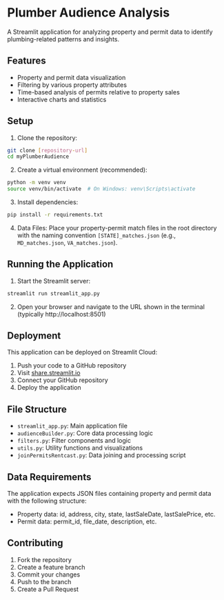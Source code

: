 # Plumber Audience Analysis

A Streamlit application for analyzing property and permit data to identify plumbing-related patterns and insights.

## Features

- Property and permit data visualization
- Filtering by various property attributes
- Time-based analysis of permits relative to property sales
- Interactive charts and statistics

## Setup

1. Clone the repository:
```bash
git clone [repository-url]
cd myPlumberAudience
```

2. Create a virtual environment (recommended):
```bash
python -m venv venv
source venv/bin/activate  # On Windows: venv\Scripts\activate
```

3. Install dependencies:
```bash
pip install -r requirements.txt
```

4. Data Files:
Place your property-permit match files in the root directory with the naming convention `[STATE]_matches.json` (e.g., `MD_matches.json`, `VA_matches.json`).

## Running the Application

1. Start the Streamlit server:
```bash
streamlit run streamlit_app.py
```

2. Open your browser and navigate to the URL shown in the terminal (typically http://localhost:8501)

## Deployment

This application can be deployed on Streamlit Cloud:

1. Push your code to a GitHub repository
2. Visit [share.streamlit.io](https://share.streamlit.io)
3. Connect your GitHub repository
4. Deploy the application

## File Structure

- `streamlit_app.py`: Main application file
- `audienceBuilder.py`: Core data processing logic
- `filters.py`: Filter components and logic
- `utils.py`: Utility functions and visualizations
- `joinPermitsRentcast.py`: Data joining and processing script

## Data Requirements

The application expects JSON files containing property and permit data with the following structure:
- Property data: id, address, city, state, lastSaleDate, lastSalePrice, etc.
- Permit data: permit_id, file_date, description, etc.

## Contributing

1. Fork the repository
2. Create a feature branch
3. Commit your changes
4. Push to the branch
5. Create a Pull Request 